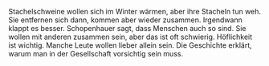 Stachelschweine wollen sich im Winter wärmen, aber ihre Stacheln tun weh. Sie entfernen 
sich dann, kommen aber wieder zusammen. Irgendwann klappt es besser. Schopenhauer 
sagt, dass Menschen auch so sind. Sie wollen mit anderen zusammen sein, aber das ist oft 
schwierig. Höflichkeit ist wichtig. Manche Leute wollen lieber allein sein. Die Geschichte 
erklärt, warum man in der Gesellschaft vorsichtig sein muss. 